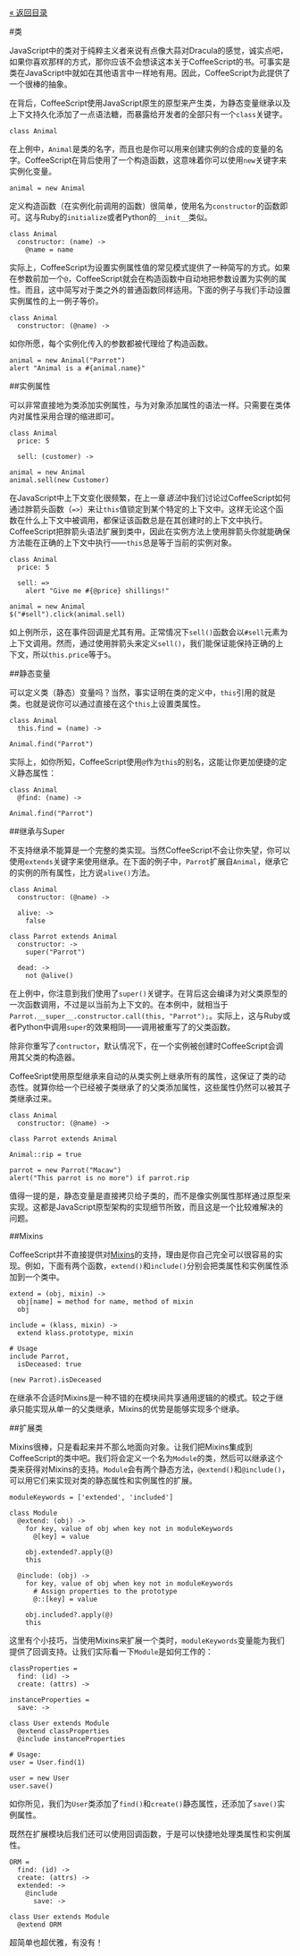 <div class="back"><a href="index.html">&laquo; 返回目录</a></div>

#类

JavaScript中的类对于纯粹主义者来说有点像大蒜对Dracula的感觉，诚实点吧，如果你喜欢那样的方式，那你应该不会想读这本关于CoffeeScript的书。可事实是类在JavaScript中就如在其他语言中一样地有用。因此，CoffeeScript为此提供了一个很棒的抽象。

在背后，CoffeeScript使用JavaScript原生的原型来产生类，为静态变量继承以及上下文持久化添加了一点语法糖，而暴露给开发者的全部只有一个`class`关键字。

<span class="csscript"></span>

    class Animal
    
在上例中，`Animal`是类的名字，而且也是你可以用来创建实例的合成的变量的名字。CoffeeScript在背后使用了一个构造函数，这意味着你可以使用`new`关键字来实例化变量。

<span class="csscript"></span>

    animal = new Animal

定义构造函数（在实例化前调用的函数）很简单，使用名为`constructor`的函数即可。这与Ruby的`initialize`或者Python的`__init__`类似。

<span class="csscript"></span>

    class Animal
      constructor: (name) ->
        @name = name

实际上，CoffeeScript为设置实例属性值的常见模式提供了一种简写的方式。如果在参数前加一个`@`，CoffeeScript就会在构造函数中自动地把参数设置为实例的属性。而且，这中简写对于类之外的普通函数同样适用。下面的例子与我们手动设置实例属性的上一例子等价。

<span class="csscript"></span>

    class Animal
      constructor: (@name) ->

如你所愿，每个实例化传入的参数都被代理给了构造函数。

<span class="csscript"></span>

    animal = new Animal("Parrot")
    alert "Animal is a #{animal.name}"

##实例属性

可以非常直接地为类添加实例属性，与为对象添加属性的语法一样。只需要在类体内对属性采用合理的缩进即可。

<span class="csscript"></span>

    class Animal
      price: 5

      sell: (customer) ->
        
    animal = new Animal
    animal.sell(new Customer)

在JavaScript中上下文变化很频繁，在上一章*语法*中我们讨论过CoffeeScript如何通过胖箭头函数（`=>`）来让`this`值锁定到某个特定的上下文中。这样无论这个函数在什么上下文中被调用，都保证该函数总是在其创建时的上下文中执行。CoffeeScript把胖箭头语法扩展到类中，因此在实例方法上使用胖箭头你就能确保方法能在正确的上下文中执行——`this`总是等于当前的实例对象。
    
<span class="csscript"></span>

    class Animal
      price: 5

      sell: =>
        alert "Give me #{@price} shillings!"
        
    animal = new Animal
    $("#sell").click(animal.sell)
    
如上例所示，这在事件回调是尤其有用。正常情况下`sell()`函数会以`#sell`元素为上下文调用。然而，通过使用胖箭头来定义`sell()`，我们能保证能保持正确的上下文，所以`this.price`等于`5`。

##静态变量

可以定义类（静态）变量吗？当然，事实证明在类的定义中，`this`引用的就是类。也就是说你可以通过直接在这个`this`上设置类属性。

<span class="csscript"></span>

    class Animal
      this.find = (name) ->      

    Animal.find("Parrot")
    
实际上，如你所知，CoffeeScript使用`@`作为`this`的别名，这能让你更加便捷的定义静态属性：
    
<span class="csscript"></span>

    class Animal
      @find: (name) ->
      
    Animal.find("Parrot")

##继承与Super

不支持继承不能算是一个完整的类实现。当然CoffeeScript不会让你失望，你可以使用`extends`关键字来使用继承。在下面的例子中，`Parrot`扩展自`Animal`，继承它的实例的所有属性，比方说`alive()`方法。

<span class="csscript"></span>

    class Animal
      constructor: (@name) ->
      
      alive: ->
        false

    class Parrot extends Animal
      constructor: ->
        super("Parrot")
      
      dead: ->
        not @alive()

在上例中，你注意到我们使用了`super()`关键字。在背后这会编译为对父类原型的一次函数调用，不过是以当前为上下文的。在本例中，就相当于`Parrot.__super__.constructor.call(this, "Parrot");`。实际上，这与Ruby或者Python中调用`super`的效果相同——调用被重写了的父类函数。

除非你重写了`contructor`，默认情况下，在一个实例被创建时CoffeeScript会调用其父类的构造器。


CoffeeSript使用原型继承来自动的从类实例上继承所有的属性，这保证了类的动态性。就算你给一个已经被子类继承了的父类添加属性，这些属性仍然可以被其子类继承过来。

<span class="csscript"></span>

    class Animal
      constructor: (@name) ->
      
    class Parrot extends Animal
    
    Animal::rip = true
    
    parrot = new Parrot("Macaw")
    alert("This parrot is no more") if parrot.rip

值得一提的是，静态变量是直接拷贝给子类的，而不是像实例属性那样通过原型来实现。这都是JavaScript原型架构的实现细节所致，而且这是一个比较难解决的问题。

##Mixins

CoffeeScript并不直接提供对[Mixins](http://en.wikipedia.org/wiki/Mixin)的支持，理由是你自己完全可以很容易的实现。例如，下面有两个函数，`extend()`和`include()`分别会把类属性和实例属性添加到一个类中。

<span class="csscript"></span>

    extend = (obj, mixin) ->
      obj[name] = method for name, method of mixin        
      obj

    include = (klass, mixin) ->
      extend klass.prototype, mixin
    
    # Usage
    include Parrot,
      isDeceased: true
      
    (new Parrot).isDeceased
    
在继承不合适时Mixins是一种不错的在模块间共享通用逻辑的的模式。较之于继承只能实现从单一的父类继承，Mixins的优势是能够实现多个继承。

##扩展类

Mixins很棒，只是看起来并不那么地面向对象。让我们把Mixins集成到CoffeeScript的类中吧。我们将会定义一个名为`Module`的类，然后可以继承这个类来获得对Mixins的支持。`Module`会有两个静态方法，`@extend()`和`@include()`，可以用它们来实现对类的静态属性和实例属性的扩展。

<span class="csscript"></span>

    moduleKeywords = ['extended', 'included']

    class Module
      @extend: (obj) ->
        for key, value of obj when key not in moduleKeywords
          @[key] = value

        obj.extended?.apply(@)
        this
        
      @include: (obj) ->
        for key, value of obj when key not in moduleKeywords
          # Assign properties to the prototype
          @::[key] = value

        obj.included?.apply(@)
        this

这里有个小技巧，当使用Mixins来扩展一个类时，`moduleKeywords`变量能为我们提供了回调支持。让我们实际看一下`Module`是如何工作的：

<span class="csscript"></span>

    classProperties = 
      find: (id) ->
      create: (attrs) ->
      
    instanceProperties =
      save: -> 

    class User extends Module
      @extend classProperties
      @include instanceProperties
    
    # Usage:
    user = User.find(1)
    
    user = new User
    user.save()
    
如你所见，我们为`User`类添加了`find()`和`create()`静态属性，还添加了`save()`实例属性。

既然在扩展模块后我们还可以使用回调函数，于是可以快捷地处理类属性和实例属性。

<span class="csscript"></span>

    ORM = 
      find: (id) ->
      create: (attrs) ->
      extended: ->
        @include
          save: -> 

    class User extends Module
      @extend ORM

超简单也超优雅，有没有！
